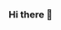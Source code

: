 ### Hi there 👋

<!--
**Pranjal014-prog/Pranjal014-prog** is a ✨ _special_ ✨ repository because its `README.md` (this file) appears on your GitHub profile.

Here are some ideas to get you started:

- 🔭 I’m currently working on MERN Stack
- 🌱 I’m currently learning Full Stack development and depeloyment
- 👯 I’m looking to collaborate on My online Judge project
- 🤔 I’m looking for help with how to hold contest in this.
- 📫 How to reach me: pranjalg984@gmail.com

